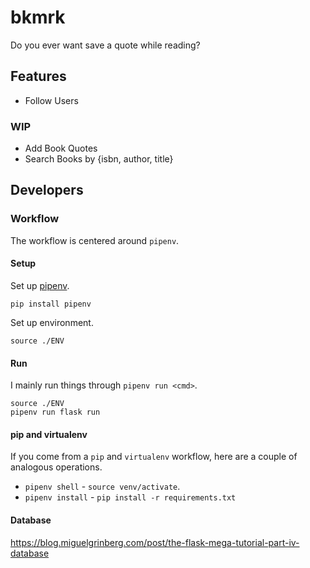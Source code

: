 # bkmrk

Do you ever want save a quote while reading?

## Features

* Follow Users

### WIP

* Add Book Quotes
* Search Books by {isbn, author, title}

## Developers

### Workflow

The workflow is centered around `pipenv`.

#### Setup

Set up [pipenv](https://docs.pipenv.org/).

`pip install pipenv`

Set up environment.

`source ./ENV`

#### Run

I mainly run things through `pipenv run <cmd>`.


```
source ./ENV
pipenv run flask run
```

#### pip and virtualenv

If you come from a `pip` and `virtualenv` workflow, here are a couple of
analogous operations.

* `pipenv shell` - `source venv/activate`. 
* `pipenv install` - `pip install -r requirements.txt`

#### Database

https://blog.miguelgrinberg.com/post/the-flask-mega-tutorial-part-iv-database
